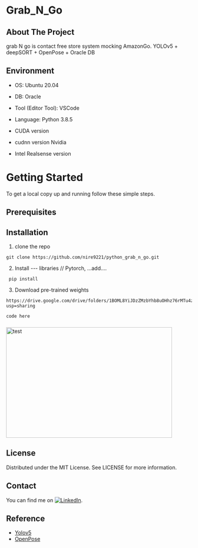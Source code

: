 # Grab_N_Go
## About The Project
grab N go is contact free store system mocking AmazonGo. 
YOLOv5 + deepSORT + OpenPose + Oracle DB

## Environment
* OS: Ubuntu 20.04
* DB: Oracle
* Tool (Editor Tool): VSCode
* Language: Python 3.8.5

* CUDA version 
* cudnn version  Nvidia 
* Intel Realsense version


# Getting Started
To get a local copy up and running follow these simple steps.
## Prerequisites


## Installation
1. clone the repo
<pre><code>git clone https://github.com/nire9221/python_grab_n_go.git</code></pre>

2. Install --- libraries // Pytorch, ...add....
<pre><code> pip install </code></pre>

3. Download pre-trained weights
<pre><code>https://drive.google.com/drive/folders/1BOML8YiJDzZMzbYhb8uOHhz76rMTu4zv?usp=sharing</code></pre>

```
code here
```

### 
<img src="/path/to/img.jpg" width="450px" height="300px" title="px(픽셀) 크기 설정" alt="test"></img><br/>


## License
Distributed under the MIT License. See LICENSE for more information.

## Contact 
<!-- Actual text -->
You can find me on [![LinkedIn][2.2]][2].
<!-- Icons -->
[1.2]: http://i.imgur.com/wWzX9uB.png (twitter icon without padding)
[2.2]: https://raw.githubusercontent.com/MartinHeinz/MartinHeinz/master/linkedin-3-16.png (LinkedIn icon without padding)
<!-- Links to your social media accounts -->
[1]: https://twitter.com/Martin_Heinz_
[2]: https://www.linkedin.com/in/jinyoung-kang-43478083/


## Reference </br>
* [Yolov5](https://github.com/ultralytics/yolov5, "Yolov5") </br>
* [OpenPose](https://github.com/Daniil-Osokin/lightweight-human-pose-estimation.pytorch, "OpenPose")



